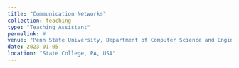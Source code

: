 ```yaml
---
title: "Communication Networks"
collection: teaching
type: "Teaching Assistant"
permalink: #
venue: "Penn State University, Department of Computer Science and Engineering"
date: 2023-01-05
location: "State College, PA, USA"
---
```

